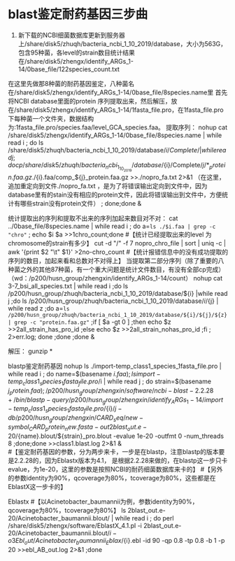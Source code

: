 # blast鉴定耐药基因三步曲


1. 新下载的NCBI细菌数据库更新到服务器上/share/disk5/zhuqh/bacteria_ncbi_1_10_2019/database，大小为563G，包含95种菌，各level的strain数目统计结果在/share/disk5/zhengx/identify_ARGs_1-14/0base_file/122species_count.txt

在这里先做那8种菌的耐药基因鉴定，八种菌名在/share/disk5/zhengx/identify_ARGs_1-14/0base_file/8species.name里
首先将NCBI database里面的protein 序列提取出来，然后解压，放在/share/disk5/zhengx/identify_ARGs_1-14/1fasta_file.pro，在1fasta_file.pro下每种菌一个文件夹，数据结构为:1fasta_file.pro/species.faa/level_GCA_species.faa。
提取序列：                nohup cat /share/disk5/zhengx/identify_ARGs_1-14/0base_file/8species.name  | while read i ; do ls /share/disk5/zhuqh/bacteria_ncbi_1_10_2019/database/${i}/Complete/| while read j ; do cp /share/disk5/zhuqh/bacteria_ncbi_1_10_2019/database/${i}/Complete/${j}/*_protein.faa.gz ./${i}.faa/comp_${j}_protein.faa.gz  >>./nopro_fa.txt  2>&1 （在这里，追加重定向到文件./nopro_fa.txt ，是为了将错误输出定向到文件中，因为database里有的stain没有相应的protein文件，因此将错误输出到文件中，方便统计有哪些strain没有protein文件） ; done;done &

统计提取出的序列和提取不出来的序列加起来数目对不对：     cat ../0base_file/8species.name | while read i ; do a=`ls ./$i.faa | grep -c  "chro"` ; echo $i   $a >>1chro_count;done  #【统计已经提取出来的level 为chromosome的strain有多少】
                                                     cut -d "/" -f 7 nopro_chro_file | sort | uniq -c | awk '{print $2 "\t" $1}' >2no-chro_count  #【统计报错信息中的没有成功提取的序列的数目，加起来看和总数对不对得上】
当提取第二部分序列（除了重要的八种菌之外的其他87种菌，有一个重大问题是统计文件数目，有没有全部cp完成）（wd：/p200/husn_group/zhengxin/identify_ARGs_1-14/count）
nohup cat 3-7_bsi_all_species.txt | while read i ;do ls /p200/husn_group/zhuqh/bacteria_ncbi_1_10_2019/database/${i} |while read j ;do ls /p200/husn_group/zhuqh/bacteria_ncbi_1_10_2019/database/${i}/${j} | while read z ;do a=`ls /p200/husn_group/zhuqh/bacteria_ncbi_1_10_2019/database/${i}/${j}/${z} | grep -c "protein.faa.gz"` ;if [ $a -gt 0 ] ;then echo $z >>2all_strain_has_pro_id ;else echo $z >>2all_strain_nohas_pro_id ;fi ; 2>err.log; done ;done  ;done &

解压：             gunzip *

blastp鉴定耐药基因
nohup ls ./import-temp_class1_species_1fasta_file.pro | while read i ; do name=$(basename $i .faa) ; ls import-temp_class1_species_1fasta_file.pro/$i | while read j ; do strain=$(basename $j _protein.faa) ; /p200/husn_group/zhengxin/software/ncbi-blast-2.2.28+/bin/blastp -query /p200/husn_group/zhengxin/identify_ARGs_1-14/import-temp_class1_species_1fasta_file.pro/${i}/${j} -db /p200/husn_group/zhengxin/CARD_seq/new-symbol_CARD_protein_new.fasta -out 2blast_out.e-20/${name}.blout/${strain}_pro.blout  -evalue 1e-20 -outfmt 0  -num_threads 8  ;done;done >>class1.blast.log 2>&1  &  
#【鉴定耐药基因的参数，分为两步来卡，一步是在blastp，注意blastp的版本要是2.2.28的，因为Eblastx版本为4.1， 是根据2.2.28来做的，在blastp这一步只卡evalue，为1e-20，这里的参数是按照NCBI的耐药细菌数据库来卡的】
#【另外的参数identity为90%，qcoverage为80%，tcoverage为80%，这些都是在EblastX这一步卡的】

Eblastx   #【以Acinetobacter_baumannii为例，参数identity为90%，qcoverage为80%，tcoverage为80%】
ls 2blast_out.e-20/Acinetobacter_baumannii.blout/ | while read i ; do perl /share/disk5/zhengx/software/EblastX_4.1.pl -i 2blast_out.e-20/Acinetobacter_baumannii.blout/$i -o 3Ebl_out/Acinetobacter_baumannii_Eblax/${i}.ebl -id 90 -qp 0.8 -tp 0.8 -b 1 -p 20  >>ebl_AB_out.log 2>&1 ;done
